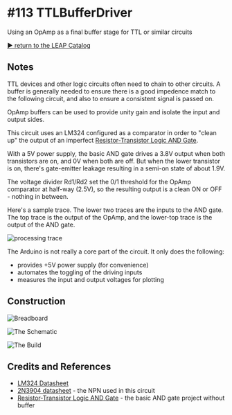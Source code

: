# #113 TTLBufferDriver

Using an OpAmp as a final buffer stage for TTL or similar circuits


[:arrow_forward: return to the LEAP Catalog](https://leap.tardate.com)

## Notes

TTL devices and other logic circuits often need to chain to other circuits.
A buffer is generally needed to ensure there is a good impedence match to the following circuit,
and also to ensure a consistent signal is passed on.

OpAmp buffers can be used to provide unity gain and isolate the input and output sides.

This circuit uses an LM324 configured as a comparator in order to "clean up" the output of an
imperfect [Resistor-Transistor Logic AND Gate](../ResistorTransistorLogic/AND).

With a 5V power supply, the basic AND gate drives a 3.8V output when both transistors are on, and 0V when both are off.
But when the lower transistor is on, there's gate-emitter leakage resulting in a semi-on state of about 1.9V.

The voltage divider Rd1/Rd2 set the 0/1 threshold for the OpAmp comparator at half-way (2.5V), so the resulting output is
a clean ON or OFF - nothing in between.

Here's a sample trace. The lower two traces are the inputs to the AND gate.
The top trace is the output of the OpAmp, and the lower-top trace is the output of the AND gate.

![processing trace](./assets/processing_trace.png?raw=true)

The Arduino is not really a core part of the circuit. It only does the following:
* provides +5V power supply (for convenience)
* automates the toggling of the driving inputs
* measures the input and output voltages for plotting

## Construction

![Breadboard](./assets/TTLBufferDriver_bb.jpg?raw=true)

![The Schematic](./assets/TTLBufferDriver_schematic.jpg?raw=true)

![The Build](./assets/TTLBufferDriver_build.jpg?raw=true)

## Credits and References
* [LM324 Datasheet](https://www.futurlec.com/Linear/LM324N.shtml)
* [2N3904 datasheet](https://www.futurlec.com/Transistors/2N3904.shtml) - the NPN used in this circuit
* [Resistor-Transistor Logic AND Gate](../ResistorTransistorLogic/AND) - the basic AND gate project without buffer
